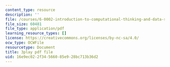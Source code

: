 ```yaml
---
content_type: resource
description: ''
file: /courses/6-0002-introduction-to-computational-thinking-and-data-science-fall-2016/16e9ec022f34566085e928bc713b36d2_iOZVbILaIZc.pdf
file_size: 60481
file_type: application/pdf
learning_resource_types: []
license: https://creativecommons.org/licenses/by-nc-sa/4.0/
ocw_type: OCWFile
resourcetype: Document
title: 3play pdf file
uid: 16e9ec02-2f34-5660-85e9-28bc713b36d2
---
```

